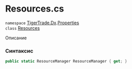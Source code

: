 
# Resources.cs
`namespace` [TigerTrade.Dx](../../TigerTrade.Dx.md).[Properties](../../TigerTrade.Dx/Properties.md)  
    `class` [Resources](../../Resources.cs.md)

Описание

### Синтаксис
```csharp
public static ResourceManager ResourceManager { get; }
```
